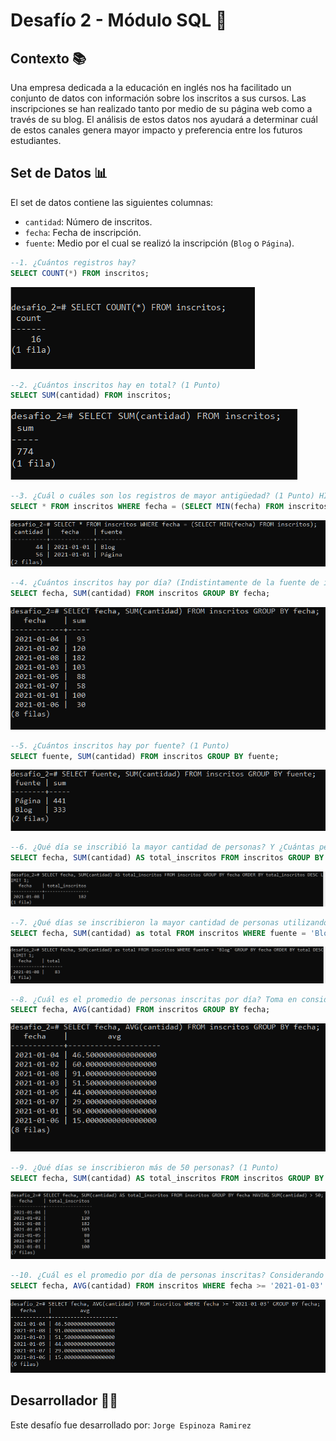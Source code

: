 # Desafío 2 - Módulo SQL 🚀
## Contexto 📚

Una empresa dedicada a la educación en inglés nos ha facilitado un conjunto de datos con información sobre los inscritos a sus cursos. Las inscripciones se han realizado tanto por medio de su página web como a través de su blog. El análisis de estos datos nos ayudará a determinar cuál de estos canales genera mayor impacto y preferencia entre los futuros estudiantes.

## Set de Datos 📊

El set de datos contiene las siguientes columnas:

- `cantidad`: Número de inscritos.
- `fecha`: Fecha de inscripción.
- `fuente`: Medio por el cual se realizó la inscripción (`Blog` o `Página`).

```sql
--1. ¿Cuántos registros hay? 
SELECT COUNT(*) FROM inscritos;
```
![p1](https://github.com/jierzen/sql-desafio2/blob/main/1%20conteo%20de%20registros.png)
```sql
--2. ¿Cuántos inscritos hay en total? (1 Punto) 
SELECT SUM(cantidad) FROM inscritos;
```
![p2](https://github.com/jierzen/sql-desafio2/blob/main/P2.png)
```sql
--3. ¿Cuál o cuáles son los registros de mayor antigüedad? (1 Punto) HINT: ocupar subconsultas 
SELECT * FROM inscritos WHERE fecha = (SELECT MIN(fecha) FROM inscritos);
```
![p2](https://github.com/jierzen/sql-desafio2/blob/main/P3.png)
```sql
--4. ¿Cuántos inscritos hay por día? (Indistintamente de la fuente de inscripción) (1 Punto)
SELECT fecha, SUM(cantidad) FROM inscritos GROUP BY fecha;
```
![p2](https://github.com/jierzen/sql-desafio2/blob/main/P4.png)
```sql
--5. ¿Cuántos inscritos hay por fuente? (1 Punto)
SELECT fuente, SUM(cantidad) FROM inscritos GROUP BY fuente;
```
![p2](https://github.com/jierzen/sql-desafio2/blob/main/P5.png)
```sql
--6. ¿Qué día se inscribió la mayor cantidad de personas? Y ¿Cuántas personas se inscribieron en ese día?
SELECT fecha, SUM(cantidad) AS total_inscritos FROM inscritos GROUP BY fecha ORDER BY total_inscritos DESC LIMIT 1;
```
![p2](https://github.com/jierzen/sql-desafio2/blob/main/P6.png)
```sql
--7. ¿Qué días se inscribieron la mayor cantidad de personas utilizando el blog? ¿Cuántas personas fueron? (1 Punto) HINT: si hay más de un registro, tomar el primero 
SELECT fecha, SUM(cantidad) as total FROM inscritos WHERE fuente = 'Blog' GROUP BY fecha ORDER BY total DESC LIMIT 1;
```
![p2](https://github.com/jierzen/sql-desafio2/blob/main/P7.png)
```sql
--8. ¿Cuál es el promedio de personas inscritas por día? Toma en consideración que la base de datos tiene un registro de 8 días, es decir, se obtendrán 8 promedios. (1 Punto)
SELECT fecha, AVG(cantidad) FROM inscritos GROUP BY fecha;
```
![p2](https://github.com/jierzen/sql-desafio2/blob/main/P8.png)
```sql
--9. ¿Qué días se inscribieron más de 50 personas? (1 Punto)
SELECT fecha, SUM(cantidad) AS total_inscritos FROM inscritos GROUP BY fecha HAVING SUM(cantidad) > 50;
```
![p2](https://github.com/jierzen/sql-desafio2/blob/main/P9.png)
```sql
--10. ¿Cuál es el promedio por día de personas inscritas? Considerando sólo calcular desde el tercer día. (1 Punto)
SELECT fecha, AVG(cantidad) FROM inscritos WHERE fecha >= '2021-01-03' GROUP BY fecha;
```
![p2](https://github.com/jierzen/sql-desafio2/blob/main/P10.png)

## Desarrollador 👨‍💻
Este desafío fue desarrollado por: `Jorge Espinoza Ramirez`
